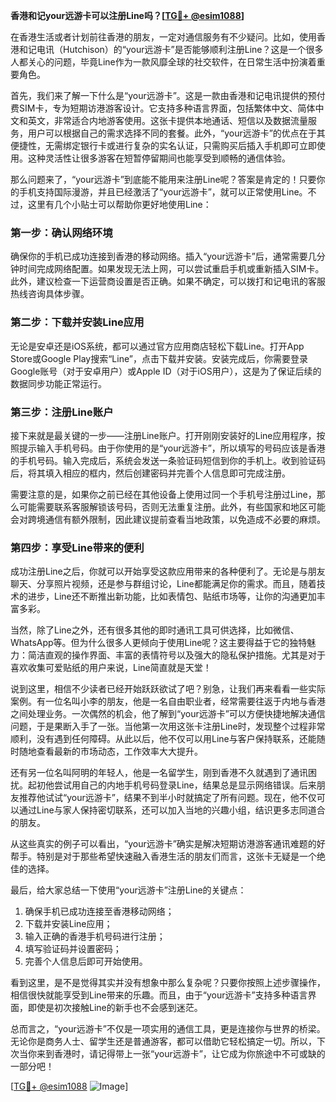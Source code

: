 **香港和记your远游卡可以注册Line吗？[[TG💪+ @esim1088](https://t.me/s/esim1088)]**

在香港生活或者计划前往香港的朋友，一定对通信服务有不少疑问。比如，使用香港和记电讯（Hutchison）的“your远游卡”是否能够顺利注册Line？这是一个很多人都关心的问题，毕竟Line作为一款风靡全球的社交软件，在日常生活中扮演着重要角色。

首先，我们来了解一下什么是“your远游卡”。这是一款由香港和记电讯提供的预付费SIM卡，专为短期访港游客设计。它支持多种语言界面，包括繁体中文、简体中文和英文，非常适合内地游客使用。这张卡提供本地通话、短信以及数据流量服务，用户可以根据自己的需求选择不同的套餐。此外，“your远游卡”的优点在于其便捷性，无需绑定银行卡或进行复杂的实名认证，只需购买后插入手机即可立即使用。这种灵活性让很多游客在短暂停留期间也能享受到顺畅的通信体验。

那么问题来了，“your远游卡”到底能不能用来注册Line呢？答案是肯定的！只要你的手机支持国际漫游，并且已经激活了“your远游卡”，就可以正常使用Line。不过，这里有几个小贴士可以帮助你更好地使用Line：

### 第一步：确认网络环境

确保你的手机已成功连接到香港的移动网络。插入“your远游卡”后，通常需要几分钟时间完成网络配置。如果发现无法上网，可以尝试重启手机或重新插入SIM卡。此外，建议检查一下运营商设置是否正确。如果不确定，可以拨打和记电讯的客服热线咨询具体步骤。

### 第二步：下载并安装Line应用

无论是安卓还是iOS系统，都可以通过官方应用商店轻松下载Line。打开App Store或Google Play搜索“Line”，点击下载并安装。安装完成后，你需要登录Google账号（对于安卓用户）或Apple ID（对于iOS用户），这是为了保证后续的数据同步功能正常运行。

### 第三步：注册Line账户

接下来就是最关键的一步——注册Line账户。打开刚刚安装好的Line应用程序，按照提示输入手机号码。由于你使用的是“your远游卡”，所以填写的号码应该是香港的手机号码。输入完成后，系统会发送一条验证码短信到你的手机上。收到验证码后，将其填入相应的框内，然后创建密码并完善个人信息即可完成注册。

需要注意的是，如果你之前已经在其他设备上使用过同一个手机号注册过Line，那么可能需要联系客服解锁该号码，否则无法重复注册。此外，有些国家和地区可能会对跨境通信有额外限制，因此建议提前查看当地政策，以免造成不必要的麻烦。

### 第四步：享受Line带来的便利

成功注册Line之后，你就可以开始享受这款应用带来的各种便利了。无论是与朋友聊天、分享照片视频，还是参与群组讨论，Line都能满足你的需求。而且，随着技术的进步，Line还不断推出新功能，比如表情包、贴纸市场等，让你的沟通更加丰富多彩。

当然，除了Line之外，还有很多其他的即时通讯工具可供选择，比如微信、WhatsApp等。但为什么很多人更倾向于使用Line呢？这主要得益于它的独特魅力：简洁直观的操作界面、丰富的表情符号以及强大的隐私保护措施。尤其是对于喜欢收集可爱贴纸的用户来说，Line简直就是天堂！

说到这里，相信不少读者已经开始跃跃欲试了吧？别急，让我们再来看看一些实际案例。有一位名叫小李的朋友，他是一名自由职业者，经常需要往返于内地与香港之间处理业务。一次偶然的机会，他了解到“your远游卡”可以方便快捷地解决通信问题，于是果断入手了一张。当他第一次用这张卡注册Line时，发现整个过程非常顺利，没有遇到任何障碍。从此以后，他不仅可以用Line与客户保持联系，还能随时随地查看最新的市场动态，工作效率大大提升。

还有另一位名叫阿明的年轻人，他是一名留学生，刚到香港不久就遇到了通讯困扰。起初他尝试用自己的内地手机号码登录Line，结果总是显示网络错误。后来朋友推荐他试试“your远游卡”，结果不到半小时就搞定了所有问题。现在，他不仅可以通过Line与家人保持密切联系，还可以加入当地的兴趣小组，结识更多志同道合的朋友。

从这些真实的例子可以看出，“your远游卡”确实是解决短期访港游客通讯难题的好帮手。特别是对于那些希望快速融入香港生活的朋友们而言，这张卡无疑是一个绝佳的选择。

最后，给大家总结一下使用“your远游卡”注册Line的关键点：
1. 确保手机已成功连接至香港移动网络；
2. 下载并安装Line应用；
3. 输入正确的香港手机号码进行注册；
4. 填写验证码并设置密码；
5. 完善个人信息后即可开始使用。

看到这里，是不是觉得其实并没有想象中那么复杂呢？只要你按照上述步骤操作，相信很快就能享受到Line带来的乐趣。而且，由于“your远游卡”支持多种语言界面，即使是初次接触Line的新手也不会感到迷茫。

总而言之，“your远游卡”不仅是一项实用的通信工具，更是连接你与世界的桥梁。无论你是商务人士、留学生还是普通游客，都可以借助它轻松搞定一切。所以，下次当你来到香港时，请记得带上一张“your远游卡”，让它成为你旅途中不可或缺的一部分吧！

[[TG💪+ @esim1088](https://t.me/s/esim1088) ![Image](https://i.postimg.cc/4NQfJmqS/Snipaste-2025-05-13-00-14-12.png)]